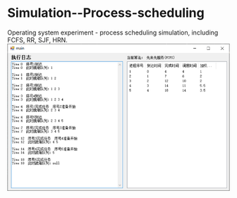 # Simulation--Process-scheduling
Operating system experiment - process scheduling simulation, including FCFS, RR, SJF, HRN.
![image](https://raw.githubusercontent.com/AFlyingSheep/Simulation--Process-scheduling/master/readme.png)
